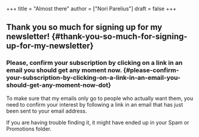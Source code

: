 +++
title = "Almost there"
author = ["Nori Parelius"]
draft = false
+++

## Thank you so much for signing up for my newsletter! {#thank-you-so-much-for-signing-up-for-my-newsletter}


### Please, confirm your subscription by clicking on a link in an email you should get any moment now. {#please-confirm-your-subscription-by-clicking-on-a-link-in-an-email-you-should-get-any-moment-now-dot}

To make sure that my emails only go to people who actually want them, you need to confirm your interest by following a link in an email that has just been sent to your email address.

If you are having trouble finding it, it might have ended up in your Spam or Promotions folder.
